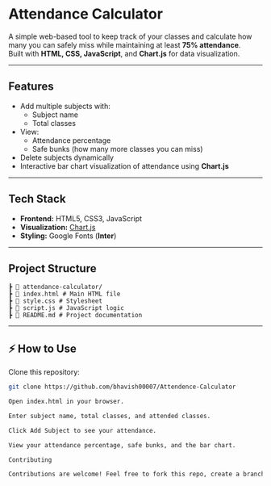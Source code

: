 #  Attendance Calculator

A simple web-based tool to keep track of your classes and calculate how many you can safely miss while maintaining at least **75% attendance**.  
Built with **HTML, CSS, JavaScript**, and **Chart.js** for data visualization.

---

## Features

- Add multiple subjects with:
  - Subject name
  - Total classes
- View:
  - Attendance percentage
  - Safe bunks (how many more classes you can miss)
- Delete subjects dynamically
- Interactive bar chart visualization of attendance using **Chart.js**

---

## Tech Stack

- **Frontend:** HTML5, CSS3, JavaScript
- **Visualization:** [Chart.js](https://www.chartjs.org/)
- **Styling:** Google Fonts (**Inter**)

---

##  Project Structure
```
┣ 📁 attendance-calculator/
┣ 📄 index.html # Main HTML file
┣ 📄 style.css # Stylesheet
┣ 📄 script.js # JavaScript logic 
┣ 📄 README.md # Project documentation
```
---

## ⚡ How to Use

Clone this repository:

   ```bash
   git clone https://github.com/bhavish00007/Attendence-Calculator

Open index.html in your browser.

Enter subject name, total classes, and attended classes.

Click Add Subject to see your attendance.

View your attendance percentage, safe bunks, and the bar chart.

Contributing

Contributions are welcome! Feel free to fork this repo, create a branch, and submit a pull request.
